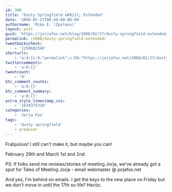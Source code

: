 ```yaml
---
id: 308
title: 'Dusty Springfield &#8211; Extended'
date: '2008-02-27T08:48:00-08:00'
authorname: 'Mika E. (Ipstenu)'
layout: post
guid: 'https://jorjafox.net/blog/2008/02/27/dusty-springfield-extended/'
permalink: /2008/dusty-springfield-extended/
tweetbackscheck:
    - '1259682340'
shorturls:
    - 'a:4:{s:9:"permalink";s:59:"https://jorjafox.net/2008/02/27/dusty-springfield-extended/";s:7:"tinyurl";s:25:"http://tinyurl.com/mv6tur";s:4:"isgd";s:18:"http://is.gd/534SO";s:5:"bitly";s:20:"http://bit.ly/7jKDrU";}'
twittercomments:
    - 'a:0:{}'
tweetcount:
    - '0'
btc_comment_counts:
    - 'a:0:{}'
btc_comment_summary:
    - 'a:0:{}'
astra_style_timestamp_css:
    - '1634375328'
categories:
    - 'Jorja Fox'
tags:
    - 'dusty springfield'
    - producer
---
```


Frabjuious!  I still can&apos;t make it, but maybe you can!

February 29th and March 1st and 2nd.

PS: If folks send me reviews/stories of meeting Jorja, we&apos;ve already got a spot for Tales of Meeting Jorja - email webmaster @ jorjafox.net

And yes, I&apos;m behind on emails. I get the keys to the new place on Friday but we don&apos;t move in until the 17th so life? Hectic.
